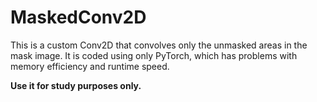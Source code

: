 # MaskedConv2D

This is a custom Conv2D that convolves only the unmasked areas in the mask image. 
It is coded using only PyTorch, which has problems with memory efficiency and runtime speed.

**Use it for study purposes only.**
